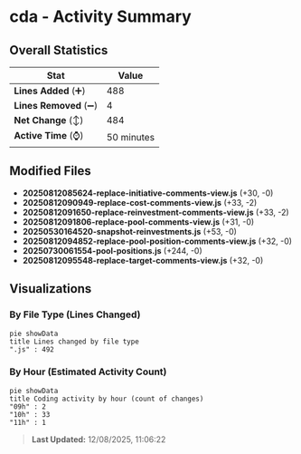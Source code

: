 # cda - Activity Summary 

## Overall Statistics

| Stat                   | Value                                                             |
| ---------------------- | ----------------------------------------------------------------- |
| **Lines Added** (➕)   | 488                                          |
| **Lines Removed** (➖) | 4                                        |
| **Net Change** (↕)    | 484                |
| **Active Time** (⌚)   | 50 minutes |


## Modified Files
- **20250812085624-replace-initiative-comments-view.js** (+30, -0)
- **20250812090949-replace-cost-comments-view.js** (+33, -2)
- **20250812091650-replace-reinvestment-comments-view.js** (+33, -2)
- **20250812091806-replace-pool-comments-view.js** (+31, -0)
- **20250530164520-snapshot-reinvestments.js** (+53, -0)
- **20250812094852-replace-pool-position-comments-view.js** (+32, -0)
- **20250730061554-pool-positions.js** (+244, -0)
- **20250812095548-replace-target-comments-view.js** (+32, -0)

## Visualizations

### By File Type (Lines Changed)

```mermaid
pie showData
title Lines changed by file type
".js" : 492
```

### By Hour (Estimated Activity Count)

```mermaid
pie showData
title Coding activity by hour (count of changes)
"09h" : 2
"10h" : 33
"11h" : 1
```


> **Last Updated:** 12/08/2025, 11:06:22